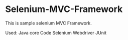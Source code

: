 # Selenium-MVC-Framework
This is sample selenium MVC Framework.

Used:
	Java core Code
	Selenium Webdriver
	JUnit
	
